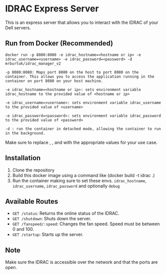 # IDRAC Express Server
This is an express server that allows you to interact with the IDRAC of your Dell servers.


## Run from Docker (Recommended)
```
docker run -p 8080:8080 -e idrac_hostname=<hostname or ip> -e idrac_username=<username> -e idrac_password=<password> -d mrburtuk/idrac_manager_v2
```

```
-p 8080:8080: Maps port 8080 on the host to port 8080 on the container. This allows you to access the application running in the container on port 8080 on your host machine.

-e idrac_hostname=<hostname or ip>: sets environment variable idrac_hostname to the provided value of <hostname or ip>

-e idrac_username=<username>: sets environment variable idrac_username to the provided value of <username>

-e idrac_password=<password>: sets environment variable idrac_password to the provided value of <password>

-d : run the container in detached mode, allowing the container to run in the background.
```

Make sure to replace <hostname or ip>, <username>, and <password> with the appropriate values for your use case.




## Installation
1. Clone the repository
2. Build this docker image using a command like (docker build -t idrac .)
3. Run the container making sure to set these envs. `idrac_hostname`, `idrac_username`, `idrac_password` and optionally `debug`

## Available Routes
- `GET /status`: Returns the online status of the IDRAC.
- `GET /shutdown`: Shuts down the server.
- `GET /fanspeed/:speed`: Changes the fan speed. Speed must be between 0 and 100.
- `GET /startup`: Starts up the server.

## Note
Make sure the IDRAC is accessible over the network and that the ports are open.